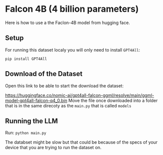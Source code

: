 # Falcon 4B (4 billion parameters)

Here is how to use a the Faclon-4B model from hugging face.

## Setup
For running this dataset localy you will only need to install `GPT4All`:
```
pip install GPT4All
```

## Download of the Dataset
Open this link to be able to start the download the dataset:

https://huggingface.co/nomic-ai/gpt4all-falcon-ggml/resolve/main/ggml-model-gpt4all-falcon-q4_0.bin
Move the file once downloaded into a folder that is in the same direcoty as the `main.py` that is called `models`

## Running the LLM
Run: ```
python main.py ```

The databset might be slow but that could be because of the specs of your device that you are trying to run the dataset on. 